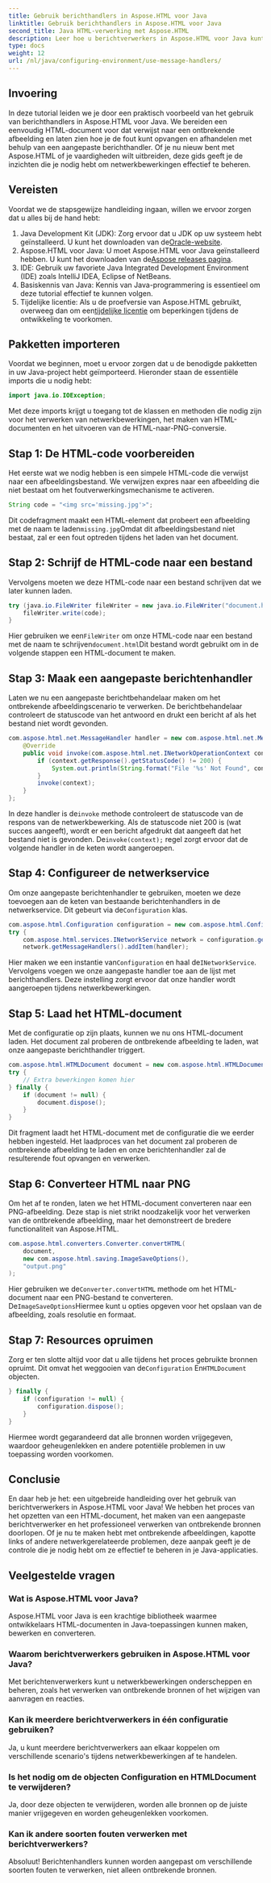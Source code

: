 ```yaml
---
title: Gebruik berichthandlers in Aspose.HTML voor Java
linktitle: Gebruik berichthandlers in Aspose.HTML voor Java
second_title: Java HTML-verwerking met Aspose.HTML
description: Leer hoe u berichtverwerkers in Aspose.HTML voor Java kunt gebruiken om ontbrekende afbeeldingen en andere netwerkbewerkingen effectief te verwerken.
type: docs
weight: 12
url: /nl/java/configuring-environment/use-message-handlers/
---
```

## Invoering
In deze tutorial leiden we je door een praktisch voorbeeld van het gebruik van berichthandlers in Aspose.HTML voor Java. We bereiden een eenvoudig HTML-document voor dat verwijst naar een ontbrekende afbeelding en laten zien hoe je de fout kunt opvangen en afhandelen met behulp van een aangepaste berichthandler. Of je nu nieuw bent met Aspose.HTML of je vaardigheden wilt uitbreiden, deze gids geeft je de inzichten die je nodig hebt om netwerkbewerkingen effectief te beheren.
## Vereisten
Voordat we de stapsgewijze handleiding ingaan, willen we ervoor zorgen dat u alles bij de hand hebt:
1.  Java Development Kit (JDK): Zorg ervoor dat u JDK op uw systeem hebt geïnstalleerd. U kunt het downloaden van de[Oracle-website](https://www.oracle.com/java/technologies/javase-downloads.html).
2.  Aspose.HTML voor Java: U moet Aspose.HTML voor Java geïnstalleerd hebben. U kunt het downloaden van de[Aspose releases pagina](https://releases.aspose.com/html/java/).
3. IDE: Gebruik uw favoriete Java Integrated Development Environment (IDE) zoals IntelliJ IDEA, Eclipse of NetBeans.
4. Basiskennis van Java: Kennis van Java-programmering is essentieel om deze tutorial effectief te kunnen volgen.
5.  Tijdelijke licentie: Als u de proefversie van Aspose.HTML gebruikt, overweeg dan om een[tijdelijke licentie](https://purchase.aspose.com/temporary-license/) om beperkingen tijdens de ontwikkeling te voorkomen.

## Pakketten importeren
Voordat we beginnen, moet u ervoor zorgen dat u de benodigde pakketten in uw Java-project hebt geïmporteerd. Hieronder staan de essentiële imports die u nodig hebt:
```java
import java.io.IOException;
```
Met deze imports krijgt u toegang tot de klassen en methoden die nodig zijn voor het verwerken van netwerkbewerkingen, het maken van HTML-documenten en het uitvoeren van de HTML-naar-PNG-conversie.

## Stap 1: De HTML-code voorbereiden
Het eerste wat we nodig hebben is een simpele HTML-code die verwijst naar een afbeeldingsbestand. We verwijzen expres naar een afbeelding die niet bestaat om het foutverwerkingsmechanisme te activeren.
```java
String code = "<img src='missing.jpg'>";
```
 Dit codefragment maakt een HTML-element dat probeert een afbeelding met de naam te laden`missing.jpg`Omdat dit afbeeldingsbestand niet bestaat, zal er een fout optreden tijdens het laden van het document.
## Stap 2: Schrijf de HTML-code naar een bestand
Vervolgens moeten we deze HTML-code naar een bestand schrijven dat we later kunnen laden.
```java
try (java.io.FileWriter fileWriter = new java.io.FileWriter("document.html")) {
    fileWriter.write(code);
}
```
 Hier gebruiken we een`FileWriter` om onze HTML-code naar een bestand met de naam te schrijven`document.html`Dit bestand wordt gebruikt om in de volgende stappen een HTML-document te maken.
## Stap 3: Maak een aangepaste berichtenhandler
Laten we nu een aangepaste berichtbehandelaar maken om het ontbrekende afbeeldingscenario te verwerken. De berichtbehandelaar controleert de statuscode van het antwoord en drukt een bericht af als het bestand niet wordt gevonden.
```java
com.aspose.html.net.MessageHandler handler = new com.aspose.html.net.MessageHandler() {
    @Override
    public void invoke(com.aspose.html.net.INetworkOperationContext context) {
        if (context.getResponse().getStatusCode() != 200) {
            System.out.println(String.format("File '%s' Not Found", context.getRequest().getRequestUri().toString()));
        }
        invoke(context);
    }
};
```
 In deze handler is de`invoke` methode controleert de statuscode van de respons van de netwerkbewerking. Als de statuscode niet 200 is (wat succes aangeeft), wordt er een bericht afgedrukt dat aangeeft dat het bestand niet is gevonden. De`invoke(context);` regel zorgt ervoor dat de volgende handler in de keten wordt aangeroepen.
## Stap 4: Configureer de netwerkservice
 Om onze aangepaste berichtenhandler te gebruiken, moeten we deze toevoegen aan de keten van bestaande berichtenhandlers in de netwerkservice. Dit gebeurt via de`Configuration` klas.
```java
com.aspose.html.Configuration configuration = new com.aspose.html.Configuration();
try {
    com.aspose.html.services.INetworkService network = configuration.getService(com.aspose.html.services.INetworkService.class);
    network.getMessageHandlers().addItem(handler);
```
Hier maken we een instantie van`Configuration` en haal de`INetworkService`. Vervolgens voegen we onze aangepaste handler toe aan de lijst met berichthandlers. Deze instelling zorgt ervoor dat onze handler wordt aangeroepen tijdens netwerkbewerkingen.
## Stap 5: Laad het HTML-document
Met de configuratie op zijn plaats, kunnen we nu ons HTML-document laden. Het document zal proberen de ontbrekende afbeelding te laden, wat onze aangepaste berichthandler triggert.
```java
com.aspose.html.HTMLDocument document = new com.aspose.html.HTMLDocument("document.html", configuration);
try {
    // Extra bewerkingen komen hier
} finally {
    if (document != null) {
        document.dispose();
    }
}
```
Dit fragment laadt het HTML-document met de configuratie die we eerder hebben ingesteld. Het laadproces van het document zal proberen de ontbrekende afbeelding te laden en onze berichtenhandler zal de resulterende fout opvangen en verwerken.
## Stap 6: Converteer HTML naar PNG
Om het af te ronden, laten we het HTML-document converteren naar een PNG-afbeelding. Deze stap is niet strikt noodzakelijk voor het verwerken van de ontbrekende afbeelding, maar het demonstreert de bredere functionaliteit van Aspose.HTML.
```java
com.aspose.html.converters.Converter.convertHTML(
    document,
    new com.aspose.html.saving.ImageSaveOptions(),
    "output.png"
);
```
 Hier gebruiken we de`Converter.convertHTML` methode om het HTML-document naar een PNG-bestand te converteren. De`ImageSaveOptions`Hiermee kunt u opties opgeven voor het opslaan van de afbeelding, zoals resolutie en formaat.
## Stap 7: Resources opruimen
 Zorg er ten slotte altijd voor dat u alle tijdens het proces gebruikte bronnen opruimt. Dit omvat het weggooien van de`Configuration` En`HTMLDocument` objecten.
```java
} finally {
    if (configuration != null) {
        configuration.dispose();
    }
}
```
Hiermee wordt gegarandeerd dat alle bronnen worden vrijgegeven, waardoor geheugenlekken en andere potentiële problemen in uw toepassing worden voorkomen.

## Conclusie
En daar heb je het: een uitgebreide handleiding over het gebruik van berichtverwerkers in Aspose.HTML voor Java! We hebben het proces van het opzetten van een HTML-document, het maken van een aangepaste berichtverwerker en het professioneel verwerken van ontbrekende bronnen doorlopen. Of je nu te maken hebt met ontbrekende afbeeldingen, kapotte links of andere netwerkgerelateerde problemen, deze aanpak geeft je de controle die je nodig hebt om ze effectief te beheren in je Java-applicaties.

## Veelgestelde vragen
### Wat is Aspose.HTML voor Java?
Aspose.HTML voor Java is een krachtige bibliotheek waarmee ontwikkelaars HTML-documenten in Java-toepassingen kunnen maken, bewerken en converteren.
### Waarom berichtverwerkers gebruiken in Aspose.HTML voor Java?
Met berichtenverwerkers kunt u netwerkbewerkingen onderscheppen en beheren, zoals het verwerken van ontbrekende bronnen of het wijzigen van aanvragen en reacties.
### Kan ik meerdere berichtverwerkers in één configuratie gebruiken?
Ja, u kunt meerdere berichtverwerkers aan elkaar koppelen om verschillende scenario's tijdens netwerkbewerkingen af te handelen.
### Is het nodig om de objecten Configuration en HTMLDocument te verwijderen?
Ja, door deze objecten te verwijderen, worden alle bronnen op de juiste manier vrijgegeven en worden geheugenlekken voorkomen.
### Kan ik andere soorten fouten verwerken met berichtverwerkers?
Absoluut! Berichtenhandlers kunnen worden aangepast om verschillende soorten fouten te verwerken, niet alleen ontbrekende bronnen.